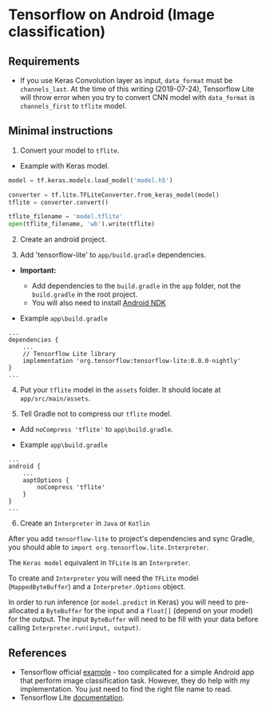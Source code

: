 # Tensorflow on Android (Image classification)

## Requirements

- If you use Keras Convolution layer as input, `data_format` must be `channels_last`. At the time of this writing (2019-07-24), Tensorflow Lite will throw error when you try to convert CNN model with `data_format` is `channels_first` to `tflite` model.

## Minimal instructions

1. Convert your model to `tflite`.

- Example with Keras model.

```python
model = tf.keras.models.load_model('model.h5')

converter = tf.lite.TFLiteConverter.from_keras_model(model)
tflite = converter.convert()

tflite_filename = 'model.tflite'
open(tflite_filename, 'wb').write(tflite)
```

2. Create an android project.

3. Add 'tensorflow-lite' to `app/build.gradle` dependencies.

- **Important:** 
    - Add dependencies to the `build.gradle` in the `app` folder, not the `build.gradle` in the root project.
    - You will also need to install [Android NDK](https://developer.android.com/ndk)

- Example `app\build.gradle`

```
...
dependencies {
    ...
    // Tensorflow Lite library
    implementation 'org.tensorflow:tensorflow-lite:0.0.0-nightly'
}
...
```

4. Put your `tflite` model in the `assets` folder. It should locate at `app/src/main/assets`.

5. Tell Gradle not to compress our `tflite` model.

- Add `noCompress 'tflite'` to `app\build.gradle`.

- Example `app\build.gradle`

```
...
android {
    ...
    aaptOptions {
        noCompress 'tflite'
    }
}
...
```

6. Create an `Interpreter` in `Java` or `Kotlin`

After you add `tensorflow-lite` to project's dependencies and sync Gradle, you should able to `import org.tensorflow.lite.Interpreter`.

The `Keras model` equivalent in `TFLite` is an `Interpreter`.

To create and `Interpreter` you will need the `TFLite` model (`MappedByteBuffer`) and a `Interpreter.Options` object.

In order to run inference (or `model.predict` in Keras) you will need to pre-allocated a `ByteBuffer` for the input and a `float[]` (depend on your model) for the output. The input `ByteBuffer` will need to be fill with your data before calling `Interpreter.run(input, output)`.

## References

- Tensorflow official [example](https://github.com/tensorflow/examples) - too complicated for a simple Android app that perform image classification task. However, they do help with my implementation. You just need to find the right file name to read.
- Tensorflow Lite [documentation](https://www.tensorflow.org/lite/guide/inference).